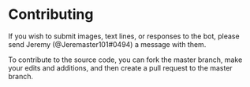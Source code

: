 # Contributing
If you wish to submit images, text lines, or responses to the bot, please send Jeremy (@Jeremaster101#0494) a message with them.

To contribute to the source code, you can fork the master branch, make your edits and additions, and then create a pull request to the master branch.
